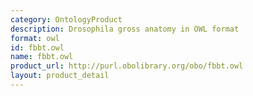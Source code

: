 ```yaml
---
category: OntologyProduct
description: Drosophila gross anatomy in OWL format
format: owl
id: fbbt.owl
name: fbbt.owl
product_url: http://purl.obolibrary.org/obo/fbbt.owl
layout: product_detail
---
```

